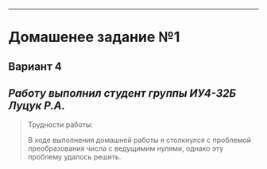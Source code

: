  ---
# __Домашенее задание №1__
__Вариант 4__
---
___Работу выполнил студент группы ИУ4-32Б Луцук Р.А.___
---
> Трудности работы:
> 
> В ходе выполнения домашней работы я столкнулся с проблемой преобразования числа с ведущимим нулями, однако эту проблему удалось решить.
